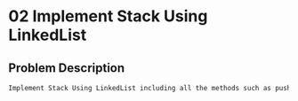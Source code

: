 # 02 Implement Stack Using LinkedList

## Problem Description

```markdown
Implement Stack Using LinkedList including all the methods such as push, pop, top and size.
```